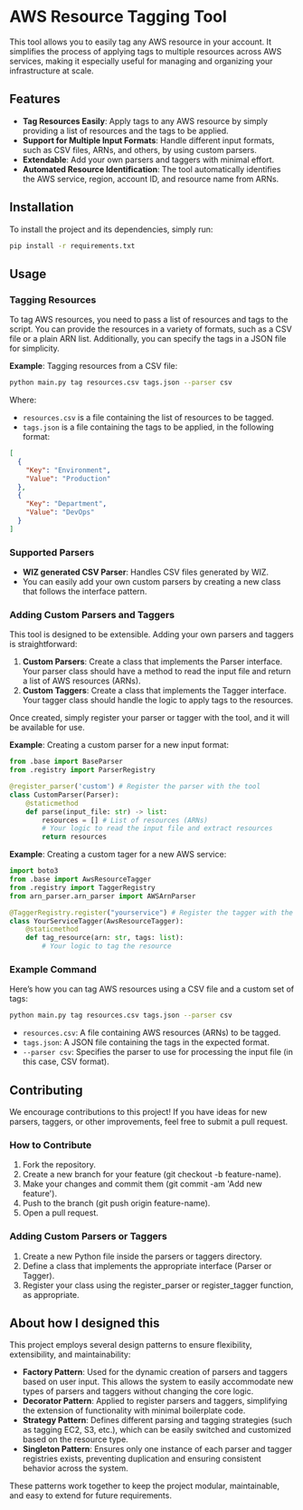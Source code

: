 # AWS Resource Tagging Tool

This tool allows you to easily tag any AWS resource in your account. It simplifies the process of applying tags to multiple resources across AWS services, making it especially useful for managing and organizing your infrastructure at scale.

## Features

- **Tag Resources Easily**: Apply tags to any AWS resource by simply providing a list of resources and the tags to be applied.
- **Support for Multiple Input Formats**: Handle different input formats, such as CSV files, ARNs, and others, by using custom parsers.
- **Extendable**: Add your own parsers and taggers with minimal effort.
- **Automated Resource Identification**: The tool automatically identifies the AWS service, region, account ID, and resource name from ARNs.

## Installation

To install the project and its dependencies, simply run:

```bash
pip install -r requirements.txt
```

## Usage

### Tagging Resources

To tag AWS resources, you need to pass a list of resources and tags to the script. You can provide the resources in a variety of formats, such as a CSV file or a plain ARN list. Additionally, you can specify the tags in a JSON file for simplicity.

**Example**: Tagging resources from a CSV file:

```bash
python main.py tag resources.csv tags.json --parser csv
```

Where:

- `resources.csv` is a file containing the list of resources to be tagged.
- `tags.json` is a file containing the tags to be applied, in the following format:

```json
[
  {
    "Key": "Environment",
    "Value": "Production"
  },
  {
    "Key": "Department",
    "Value": "DevOps"
  }
]
```

### Supported Parsers

- **WIZ generated CSV Parser**: Handles CSV files generated by WIZ.
- You can easily add your own custom parsers by creating a new class that follows the interface pattern.

### Adding Custom Parsers and Taggers

This tool is designed to be extensible. Adding your own parsers and taggers is straightforward:

1. **Custom Parsers**: Create a class that implements the Parser interface. Your parser class should have a method to read the input file and return a list of AWS resources (ARNs).
2. **Custom Taggers**: Create a class that implements the Tagger interface. Your tagger class should handle the logic to apply tags to the resources.

Once created, simply register your parser or tagger with the tool, and it will be available for use.

**Example**: Creating a custom parser for a new input format:

```python
from .base import BaseParser
from .registry import ParserRegistry

@register_parser('custom') # Register the parser with the tool
class CustomParser(Parser):
    @staticmethod
    def parse(input_file: str) -> list:
        resources = [] # List of resources (ARNs)
        # Your logic to read the input file and extract resources
        return resources
```

**Example**: Creating a custom tager for a new AWS service:

```python
import boto3
from .base import AwsResourceTagger
from .registry import TaggerRegistry
from arn_parser.arn_parser import AWSArnParser

@TaggerRegistry.register("yourservice") # Register the tagger with the tool. This is the service name.
class YourServiceTagger(AwsResourceTagger):
    @staticmethod
    def tag_resource(arn: str, tags: list):
        # Your logic to tag the resource
```

### Example Command

Here’s how you can tag AWS resources using a CSV file and a custom set of tags:

```bash
python main.py tag resources.csv tags.json --parser csv
```

- `resources.csv`: A file containing AWS resources (ARNs) to be tagged.
- `tags.json`: A JSON file containing the tags in the expected format.
- `--parser csv`: Specifies the parser to use for processing the input file (in this case, CSV format).

## Contributing

We encourage contributions to this project! If you have ideas for new parsers, taggers, or other improvements, feel free to submit a pull request.

### How to Contribute

1. Fork the repository.
2. Create a new branch for your feature (git checkout -b feature-name).
3. Make your changes and commit them (git commit -am 'Add new feature').
4. Push to the branch (git push origin feature-name).
5. Open a pull request.

### Adding Custom Parsers or Taggers

1. Create a new Python file inside the parsers or taggers directory.
2. Define a class that implements the appropriate interface (Parser or Tagger).
3. Register your class using the register_parser or register_tagger function, as appropriate.

## About how I designed this

This project employs several design patterns to ensure flexibility, extensibility, and maintainability:

- **Factory Pattern**: Used for the dynamic creation of parsers and taggers based on user input. This allows the system to easily accommodate new types of parsers and taggers without changing the core logic.
- **Decorator Pattern**: Applied to register parsers and taggers, simplifying the extension of functionality with minimal boilerplate code.
- **Strategy Pattern**: Defines different parsing and tagging strategies (such as tagging EC2, S3, etc.), which can be easily switched and customized based on the resource type.
- **Singleton Pattern**: Ensures only one instance of each parser and tagger registries exists, preventing duplication and ensuring consistent behavior across the system.

These patterns work together to keep the project modular, maintainable, and easy to extend for future requirements.